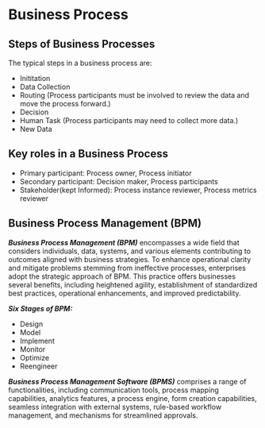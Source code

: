 # Business Process
## Steps of Business Processes
The typical steps in a business process are:
- Inititation
- Data Collection
- Routing (Process participants must be involved to review the data and move the process forward.)
- Decision
- Human Task (Process participants may need to collect more data.)
- New Data

## Key roles in a Business Process
- Primary participant: Process owner, Process initiator
- Secondary participant: Decision maker, Process participants
- Stakeholder(kept Informed): Process instance reviewer, Process metrics reviewer

## Business Process Management (BPM)
***Business Process Management (BPM)*** encompasses a wide field that considers individuals, data, systems, and various elements contributing to outcomes aligned with business strategies. To enhance operational clarity and mitigate problems stemming from ineffective processes, enterprises adopt the strategic approach of BPM. This practice offers businesses several benefits, including heightened agility, establishment of standardized best practices, operational enhancements, and improved predictability.<br>

***Six Stages of BPM:*** 
- Design
- Model
- Implement
- Monitor
- Optimize
- Reengineer

***Business Process Management Software (BPMS)*** comprises a range of functionalities, including communication tools, process mapping capabilities, analytics features, a process engine, form creation capabilities, seamless integration with external systems, rule-based workflow management, and mechanisms for streamlined approvals.<br>
